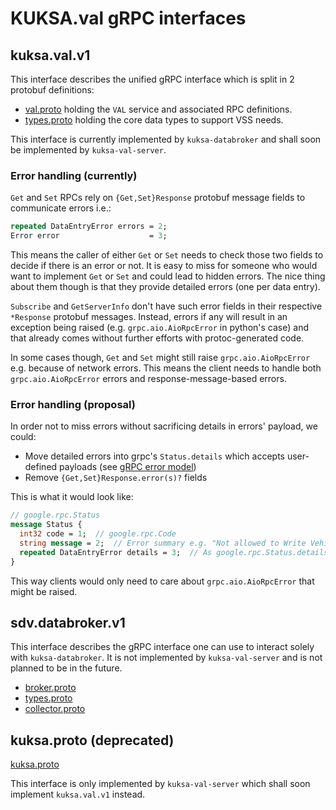 # KUKSA.val gRPC interfaces

## kuksa.val.v1

This interface describes the unified gRPC interface which is split in 2 protobuf definitions:
- [val.proto](../../proto/kuksa/val/v1/val.proto) holding the `VAL` service and associated RPC definitions.
- [types.proto](../../proto/kuksa/val/v1/types.proto) holding the core data types to support VSS needs.

This interface is currently implemented by `kuksa-databroker` and shall soon be implemented by `kuksa-val-server`.

### Error handling (currently)

`Get` and `Set` RPCs rely on `{Get,Set}Response` protobuf message fields to communicate errors i.e.:
```protobuf
repeated DataEntryError errors = 2;
Error error                    = 3;
```

This means the caller of either `Get` or `Set` needs to check those two fields to decide if there is an error or not.
It is easy to miss for someone who would want to implement `Get` or `Set` and could lead to hidden errors.
The nice thing about them though is that they provide detailed errors (one per data entry).

`Subscribe` and `GetServerInfo` don't have such error fields in their respective `*Response` protobuf messages.
Instead, errors if any will result in an exception being raised (e.g. `grpc.aio.AioRpcError` in python's case) and that
already comes without further efforts with protoc-generated code.

In some cases though, `Get` and `Set` might still raise `grpc.aio.AioRpcError` e.g. because of network errors.
This means the client needs to handle both `grpc.aio.AioRpcError` errors and response-message-based errors.

### Error handling (proposal)

In order not to miss errors without sacrificing details in errors' payload, we could:
- Move detailed errors into grpc's `Status.details` which accepts user-defined payloads (see [gRPC error model](https://cloud.google.com/apis/design/errors#error_model))
- Remove `{Get,Set}Response.error(s)?` fields

This is what it would look like:

```protobuf
// google.rpc.Status
message Status {
  int32 code = 1;  // google.rpc.Code
  string message = 2;  // Error summary e.g. "Not allowed to Write Vehicle.Speed" or "Multiple errors encountered"
  repeated DataEntryError details = 3;  // As google.rpc.Status.details accepts `Any` let's use `DataEntryError` details.
}

```

This way clients would only need to care about `grpc.aio.AioRpcError` that might be raised.

## sdv.databroker.v1

This interface describes the gRPC interface one can use to interact solely with `kuksa-databroker`.
It is not implemented by `kuksa-val-server` and is not planned to be in the future.

- [broker.proto](../../kuksa_databroker/proto/sdv/databroker/v1/broker.proto)
- [types.proto](../../kuksa_databroker/proto/sdv/databroker/v1/types.proto)
- [collector.proto](../../kuksa_databroker/proto/sdv/databroker/v1/collector.proto)

## kuksa.proto (deprecated)

[kuksa.proto](../../kuksa-val-server/protos/kuksa.proto)

This interface is only implemented by `kuksa-val-server` which shall soon implement `kuksa.val.v1` instead.
